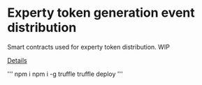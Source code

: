 # Experty token generation event distribution

Smart contracts used for experty token distribution. WIP

[Details](https://www.experty.io/en#tge-details)

'''
npm i
npm i -g truffle
truffle deploy
'''
